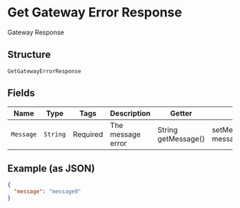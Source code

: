 
# Get Gateway Error Response

Gateway Response

## Structure

`GetGatewayErrorResponse`

## Fields

| Name | Type | Tags | Description | Getter | Setter |
|  --- | --- | --- | --- | --- | --- |
| `Message` | `String` | Required | The message error | String getMessage() | setMessage(String message) |

## Example (as JSON)

```json
{
  "message": "message0"
}
```

